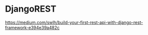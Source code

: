 # DjangoREST
https://medium.com/swlh/build-your-first-rest-api-with-django-rest-framework-e394e39a482c

